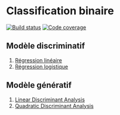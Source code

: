 ﻿# Classification binaire

[![Build status][Build image]][Build]
[![Code coverage][Codecov image]][Codecov]

  [Build]: <https://github.com/woctezuma/Classification-binaire/actions>
  [Build image]: <https://github.com/woctezuma/Classification-binaire/workflows/Python package/badge.svg?branch=master>

  [PyUp]: https://pyup.io/repos/github/woctezuma/Classification-binaire/
  [Dependency image]: https://pyup.io/repos/github/woctezuma/Classification-binaire/shield.svg
  [Python3 image]: https://pyup.io/repos/github/woctezuma/Classification-binaire/python-3-shield.svg

  [Codecov]: https://codecov.io/gh/woctezuma/Classification-binaire
  [Codecov image]: https://codecov.io/gh/woctezuma/Classification-binaire/branch/master/graph/badge.svg

## Modèle discriminatif

1. [Régression linéaire](RegressionLineaire.py)
2. [Régression logistique](RegressionLogistique.py)

## Modèle génératif

1. [Linear Discriminant Analysis](LDA.py)
2. [Quadratic Discriminant Analysis](QDA.py)
